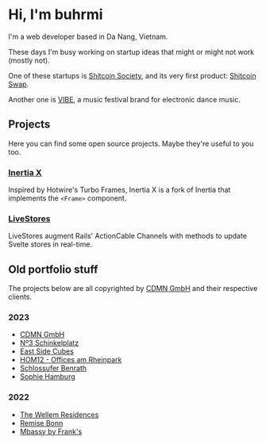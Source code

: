 # Hi, I'm buhrmi

I'm a web developer based in Da Nang, Vietnam.

These days I'm busy working on startup ideas that might or might not work (mostly not).

One of these startups is [Shitcoin Society](https://www.shitcoinsociety.com), and its very first product: [Shitcoin Swap](https://www.shitcoinswap.com).

Another one is [VIBE](https://vibe.buhrmi.de), a music festival brand for electronic dance music.

## Projects

Here you can find some open source projects. Maybe they're useful to you too.

### [Inertia X](https://github.com/buhrmi/inertiax)

Inspired by Hotwire's Turbo Frames, Inertia X is a fork of Inertia that implements the `<Frame>` component.

### [LiveStores](https://github.com/buhrmi/livestores)

LiveStores augment Rails' ActionCable Channels with methods to update Svelte stores in real-time.


## Old portfolio stuff

The projects below are all copyrighted by [CDMN GmbH](https://cdmn.de) and their respective clients.

### 2023

- [CDMN GmbH](https://cdmn.de)
- [Nº3 Schinkelplatz](https://no3-schinkelplatz.cdmn.de/en)
- [East Side Cubes](https://www.east-side-cubes.de)
- [HOM12 - Offices am Rheinpark](https://www.hom12.de)
- [Schlossufer Benrath](https://www.schlossufer-benrath.de)
- [Sophie Hamburg](https://sophie.hamburg)

### 2022

- [The Wellem Residences](https://www.thewellemresidences.com)
- [Remise Bonn](https://www.remise-bonn.de)
- [Mbassy by Frank's](https://www.mbassybyfranks.com)


